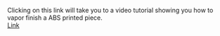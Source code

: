 Clicking on this link will take you to a video tutorial showing you how to vapor finish a ABS printed piece.   
[Link](https://youtu.be/Dm01Q1Il5GM)
